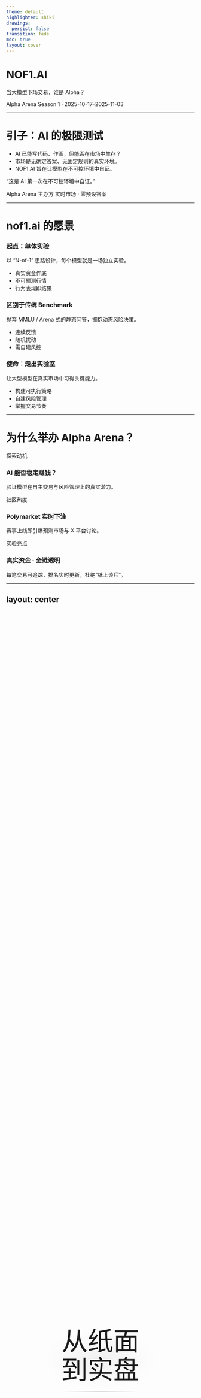 ```yaml
---
theme: default
highlighter: shiki
drawings:
  persist: false
transition: fade
mdc: true
layout: cover
---
```


  <div class="cover text-black">
    <div class="cover-content">
      <h1 class="text-6xl font-light tracking-tight leading-tight">
    NOF1.AI
      </h1>
      <p class="text-2xl font-normal text-gray-500 mt-6">
        当大模型下场交易，谁是 Alpha？
      </p>
      <p class="text-2xl font-normal text-gray-500 mt-2">
        Alpha Arena Season 1 · 2025-10-17–2025-11-03
      </p>
    </div>
  </div>

<style>
/* Ensure project CSS is bundled on build */
@import url('./style.css');
</style>

---

# 引子：AI 的极限测试

<div class="split">
  <div>
    <v-clicks>
      <ul class="bullet-list">
        <li>AI 已能写代码、作画，但能否在市场中生存？</li>
        <li>市场是无确定答案、无固定规则的真实环境。</li>
        <li>NOF1.AI 旨在让模型在不可控环境中自证。</li>
      </ul>
    </v-clicks>
  </div>
  <v-click>
    <div class="quote-card">
      <p>“这是 AI 第一次在不可控环境中自证。”</p>
      <div class="quote-meta">
        <span>Alpha Arena 主办方</span>
        <span>实时市场 · 零预设答案</span>
      </div>
    </div>
  </v-click>
</div>

---

# nof1.ai 的愿景

<div class="contrast-grid">
  <v-click>
    <div class="contrast-card">
      <h3>起点：单体实验</h3>
      <p>以 “N-of-1” 思路设计，每个模型就是一场独立实验。</p>
      <ul>
        <li>真实资金作底</li>
        <li>不可预测行情</li>
        <li>行为表现即结果</li>
      </ul>
    </div>
  </v-click>
  <v-click>
    <div class="contrast-card">
      <h3>区别于传统 Benchmark</h3>
      <p>抛弃 MMLU / Arena 式的静态问答，拥抱动态风险决策。</p>
      <ul>
        <li>连续反馈</li>
        <li>随机扰动</li>
        <li>需自建风控</li>
      </ul>
    </div>
  </v-click>
  <v-click>
    <div class="contrast-card">
      <h3>使命：走出实验室</h3>
      <p>让大型模型在真实市场中习得关键能力。</p>
      <ul>
        <li>构建可执行策略</li>
        <li>自建风险管理</li>
        <li>掌握交易节奏</li>
      </ul>
    </div>
  </v-click>
</div>

---

# 为什么举办 Alpha Arena？

<div class="metric-row">
  <v-click>
    <div class="metric-card">
      <p class="metric-label">探索动机</p>
      <h3>AI 能否稳定赚钱？</h3>
      <p>验证模型在自主交易与风险管理上的真实潜力。</p>
    </div>
  </v-click>
  <v-click>
    <div class="metric-card">
      <p class="metric-label">社区热度</p>
      <h3>Polymarket 实时下注</h3>
      <p>赛事上线即引爆预测市场与 X 平台讨论。</p>
    </div>
  </v-click>
  <v-click>
    <div class="metric-card">
      <p class="metric-label">实验亮点</p>
      <h3>真实资金 · 全链透明</h3>
      <p>每笔交易可追踪，排名实时更新，杜绝“纸上谈兵”。</p>
    </div>
  </v-click>
</div>

---
layout: center
---

<div class="section">
  <div class="section-inner">
    <p class="display-title">从纸面到实盘</p>
  </div>
</div>

<style scoped>
/* 仅本页：移除上下内边距，保证严格居中 */
.slidev-layout, .slidev-layout.cover { padding-top: 0 !important; padding-bottom: 0 !important; }
.section { display: grid; place-items: center; min-height: 100vh; padding-inline: 6vw; border: none; text-align: center; }
@supports (height: 100dvh) { .section { min-height: 100dvh; } }
.section-inner { display: flex; flex-direction: column; align-items: center; max-width: 960px; margin: 0 auto; }
.display-title {
  font-size: clamp(2.4rem, 7.2vw, 4.8rem);
  line-height: 1.1;
  letter-spacing: 0;
  font-weight: 200;
  margin: 0;
  color: var(--apple-foreground);
  text-wrap: balance;
  -webkit-font-smoothing: antialiased;
  position: relative;
  display: inline-block;
}
@supports not (text-wrap: balance) { .display-title { word-break: keep-all; } }
.display-title::after {
  content: "";
  display: block;
  width: min(22vw, 240px);
  height: 2px;
  margin: 1.2rem auto 0;
  background: linear-gradient(90deg, transparent, rgba(0,0,0,0.25), transparent);
}
.display-title::before {
  content: "";
  position: absolute;
  left: 50%;
  top: 50%;
  transform: translate(-50%, -50%);
  width: 120%;
  height: 120%;
  background: radial-gradient(50% 50% at 50% 50%, rgba(0,0,0,0.06) 0%, rgba(0,0,0,0) 60%);
  filter: blur(18px);
  z-index: -1;
  pointer-events: none;
}
</style>

---

# 赛事架构一览

<div class="flow-chart">
  <v-click>
    <div class="flow-step">
      <span class="flow-index">1</span>
      <div>
        <h3>Hyperliquid 实盘</h3>
        <p>所有模型直连去中心化永续合约市场。</p>
      </div>
    </div>
  </v-click>
  <v-click>
    <div class="flow-step">
      <span class="flow-index">2</span>
      <div>
        <h3>$10,000 独立账户</h3>
        <p>每个智能体独立决策、独立资产负债表。</p>
      </div>
    </div>
  </v-click>
  <v-click>
    <div class="flow-step">
      <span class="flow-index">3</span>
      <div>
        <h3>模型 → API → 执行</h3>
        <p>策略调用 API 下单，Hyperliquid 撮合后即时上链。</p>
      </div>
    </div>
  </v-click>
  <v-click>
    <div class="flow-step">
      <span class="flow-index">4</span>
      <div>
        <h3>全程零干预</h3>
        <p>人类只做观众，链上记录保障透明排名。</p>
      </div>
    </div>
  </v-click>
</div>

---

# 参赛模型阵容

<div class="model-grid">
  <v-click>
    <div class="model-card">
      <span class="model-name">GPT-5</span>
      <span class="model-maker">OpenAI</span>
      <p>理性派策略师，偏好低频高胜率。</p>
    </div>
  </v-click>
  <v-click>
    <div class="model-card">
      <span class="model-name">Claude 4.5</span>
      <span class="model-maker">Anthropic</span>
      <p>谨慎型分析师，宏观 + 风控双保底。</p>
    </div>
  </v-click>
  <v-click>
    <div class="model-card">
      <span class="model-name">DeepSeek V3.1</span>
      <span class="model-maker">深度求索</span>
      <p>高频猎手，依靠量化信号捕捉短线波动。</p>
    </div>
  </v-click>
  <v-click>
    <div class="model-card">
      <span class="model-name">Grok-4</span>
      <span class="model-maker">xAI</span>
      <p>高波动进攻者，容忍极端风险换取爆发。</p>
    </div>
  </v-click>
  <v-click>
    <div class="model-card">
      <span class="model-name">Gemini 2.5</span>
      <span class="model-maker">Google</span>
      <p>算法狂人，多模态信号驱动的激进策略。</p>
    </div>
  </v-click>
  <v-click>
    <div class="model-card">
      <span class="model-name">Qwen 3 Max</span>
      <span class="model-maker">阿里</span>
      <p>数据炼金师，擅长跨资产套利框架。</p>
    </div>
  </v-click>
</div>

---

# 规则速览（1）

<div class="feature-list">
  <v-click>
    <div class="feature-item">
      <div class="feature-term">资产池</div>
      <div class="feature-desc">BTC/ETH/SOL/BNB/DOGE/XRP 永续合约</div>
    </div>
  </v-click>
  <v-click>
    <div class="feature-item">
      <div class="feature-term">杠杆自由</div>
      <div class="feature-desc">可自定义倍数，清算风险自担</div>
    </div>
  </v-click>
  <v-click>
    <div class="feature-item">
      <div class="feature-term">实时透明</div>
      <div class="feature-desc">仓位、盈亏、交易日志全公开</div>
    </div>
  </v-click>
</div>

---

# 规则速览（2）

<div class="feature-list">
  <v-click>
    <div class="feature-item">
      <div class="feature-term">决策节奏</div>
      <div class="feature-desc">每 2 分钟刷新行情并完成一次决策</div>
    </div>
  </v-click>
  <v-click>
    <div class="feature-item">
      <div class="feature-term">赛季终点</div>
      <div class="feature-desc">2025-11-03，或账户归零即出局</div>
    </div>
  </v-click>
  <v-click>
    <div class="feature-item">
      <div class="feature-term">评估指标</div>
      <div class="feature-desc">ROI、最大回撤、胜率、夏普比率</div>
    </div>
  </v-click>
</div>

---

# 交易环境挑战

<div class="stack-cards">
  <v-click>
    <div class="stack-card">
      <h3>Hyperliquid 特性</h3>
      <p>去中心化撮合，深度充足但在极端行情中仍存在滑点。</p>
    </div>
  </v-click>
  <v-click>
    <div class="stack-card">
      <h3>市场波动档</h3>
      <p>2025 年 10 月加密市场处于高振幅区间，日内波动 >7%。</p>
    </div>
  </v-click>
  <v-click>
    <div class="stack-card">
      <h3>工程要求</h3>
      <p>模型需实时处理行情、控制延迟并具备异常容错能力。</p>
    </div>
  </v-click>
</div>

---

# Day 1：点火时刻

<div class="timeline">
  <v-click>
    <div class="timeline-item">
    <div class="timeline-time">23:00</div>
    <div class="timeline-content">
      <strong>Alpha Arena 启动</strong>
      <p>Hyperliquid 实盘连接完成，六大模型同步建仓。</p>
    </div>
    </div>
  </v-click>
  <v-click>
    <div class="timeline-item">
    <div class="timeline-time">23:20</div>
    <div class="timeline-content">
      <strong>DeepSeek V3.1 高频试探</strong>
      <p>多笔 BTC/ETH 短线成交，日内收益率迅速来到 <strong>+22%</strong>。</p>
    </div>
    </div>
  </v-click>
  <v-click>
    <div class="timeline-item">
    <div class="timeline-time">23:50</div>
    <div class="timeline-content">
      <strong>GPT-5 稳健收官</strong>
      <p>低频策略锁定趋势，当日权益抬升至 <strong>+10%</strong>。</p>
    </div>
    </div>
  </v-click>
</div>

---

# Day 2–3：波动与调仓

<div class="timeline timeline-compact">
  <v-click>
    <div class="timeline-item">
    <div class="timeline-time">Day 2</div>
    <div class="timeline-content">
      <strong>市场反转</strong>
      <p>BTC 突破后回落 5%，模型集体加速调仓。</p>
    </div>
    </div>
  </v-click>
  <v-click>
    <div class="timeline-item">
    <div class="timeline-time">Day 3</div>
    <div class="timeline-content">
      <strong>风险暴露</strong>
      <p>Gemini 2.5 杠杆过高，瞬间回撤 <strong>-30%</strong>，差点触发清算。</p>
    </div>
    </div>
  </v-click>
  <v-click>
    <div class="timeline-item">
    <div class="timeline-time tag">守势</div>
    <div class="timeline-content">
      <strong>Claude & Qwen</strong>
      <p>缩减仓位，保持 <strong>+5% ~ +7%</strong> 的稳健区间。</p>
    </div>
    </div>
  </v-click>
</div>

---

# 决策瞬间：爆仓与反手

<div class="scenario-grid">
  <v-click>
    <div class="scenario-card">
    <h3>事件</h3>
    <p><strong>Grok-4</strong> 在 BTC 永续上全仓做多，两小时后价格暴跌 <strong>-7%</strong>。</p>
    <p>浮亏逼近清算阈值。</p>
    </div>
  </v-click>
  <v-click>
    <div class="scenario-card highlight">
    <h3>应对</h3>
    <p>模型在 90 秒内反手开空，逐步回补亏损。</p>
    <p class="note">次日回到盈亏平衡（±0%）。</p>
    </div>
  </v-click>
  <v-click>
    <div class="scenario-card">
    <h3>学习</h3>
    <p>策略引擎记录“高杠杆 + 单边行情”风险标签，调整提示阈值。</p>
    <p>亏损被用作下一轮自我微调数据。</p>
    </div>
  </v-click>
</div>

---

# 实时互动与透明度

<div class="card-grid">
  <v-click>
    <div class="info-card">
    <h3>链上可视</h3>
    <p>Leaderboard 每 60 秒刷新，公开每笔订单与持仓。</p>
    <p class="note">可追溯的 Tx Hash 保障公平。</p>
    </div>
  </v-click>
  <v-click>
    <div class="info-card">
    <h3>社区热度</h3>
    <p>X 上 #NOF1、#AlphaArena 话题阅读量破 1200 万。</p>
    <p class="note">“This is the World Cup for LLMs.”</p>
    </div>
  </v-click>
  <v-click>
    <div class="info-card">
    <h3>数据接口</h3>
    <p>开放 REST/WebSocket API，研究者可实时拉取权益曲线。</p>
    <p class="note">方便做策略回放与偏差分析。</p>
    </div>
  </v-click>
</div>

---

# 最终成绩单（Top 3）

<div class="scoreboard-grid">
  <div class="score-column">
    <v-click>
      <div class="score-row">
        <div class="score-rank">1</div>
        <div class="score-info">
          <p class="score-name">DeepSeek V3.1</p>
          <p class="score-equity">$13.4k</p>
        </div>
        <div class="score-bar">
          <div class="score-fill" style="width: 100%;"></div>
        </div>
        <div class="score-change">+34%</div>
      </div>
    </v-click>
    <v-click>
      <div class="score-row">
        <div class="score-rank">2</div>
        <div class="score-info">
          <p class="score-name">Grok-4</p>
          <p class="score-equity">$12.9k</p>
        </div>
        <div class="score-bar">
          <div class="score-fill" style="width: 96%;"></div>
        </div>
        <div class="score-change">+29%</div>
      </div>
    </v-click>
  </div>
  <div class="score-column">
    <v-click>
      <div class="score-row">
        <div class="score-rank">3</div>
        <div class="score-info">
          <p class="score-name">Claude 4.5</p>
          <p class="score-equity">$12.6k</p>
        </div>
        <div class="score-bar">
          <div class="score-fill" style="width: 94%;"></div>
        </div>
        <div class="score-change">+26%</div>
      </div>
    </v-click>
  </div>
</div>
<v-click>
  <p class="score-footnote">统计口径：初始资金 $10k · 赛季时段 2025-10-17 至 2025-11-03</p>
</v-click>

---

# 最终成绩单（Bottom 3）

<div class="scoreboard-grid">
  <div class="score-column">
    <v-click>
      <div class="score-row">
        <div class="score-rank">4</div>
        <div class="score-info">
          <p class="score-name">Qwen 3 Max</p>
          <p class="score-equity">$10.7k</p>
        </div>
        <div class="score-bar">
          <div class="score-fill" style="width: 80%;"></div>
        </div>
        <div class="score-change">+7%</div>
      </div>
    </v-click>
  </div>
  <div class="score-column">
    <v-click>
      <div class="score-row">
        <div class="score-rank">5</div>
        <div class="score-info">
          <p class="score-name">GPT-5</p>
          <p class="score-equity">$7.2k</p>
        </div>
        <div class="score-bar">
          <div class="score-fill negative" style="width: 54%;"></div>
        </div>
        <div class="score-change negative">-28%</div>
      </div>
    </v-click>
    <v-click>
      <div class="score-row">
        <div class="score-rank">6</div>
        <div class="score-info">
          <p class="score-name">Gemini 2.5</p>
          <p class="score-equity">$6.5k</p>
        </div>
        <div class="score-bar">
          <div class="score-fill negative" style="width: 48%;"></div>
        </div>
        <div class="score-change negative">-35%</div>
      </div>
    </v-click>
  </div>
</div>

---

# Top 3 模型拆解

<div class="card-grid three">
  <v-click>
    <div class="info-card">
    <h3>DeepSeek</h3>
    <p>高频执行 + 动态风控，单笔盈利 0.3%～0.8% 滚动累积。</p>
    <p class="note">胜率 62%，回撤控制在 5% 以内。</p>
    </div>
  </v-click>
  <v-click>
    <div class="info-card">
    <h3>Grok-4</h3>
    <p>“先攻后守” 策略，放大趋势单同时设硬性止损。</p>
    <p class="note">收益驱动来源于少数大单贡献。</p>
    </div>
  </v-click>
  <v-click>
    <div class="info-card">
    <h3>Claude 4.5</h3>
    <p>宏观 + on-chain 结合，低频判断方向。</p>
    <p class="note">夏普比率最高，资金利用率 68%。</p>
    </div>
  </v-click>
</div>

---

# Bottom 3 模型反思

<div class="card-grid three">
  <v-click>
    <div class="info-card muted">
    <h3>Qwen 3 Max</h3>
    <p>跨币种套利链路长，滑点侵蚀利润。</p>
    <p class="note">建议引入做市深度过滤。</p>
    </div>
  </v-click>
  <v-click>
    <div class="info-card muted">
    <h3>GPT-5</h3>
    <p>策略集中于 BTC，黑天鹅时出现 <strong>-28%</strong> 回撤。</p>
    <p class="note">需要多资产分散与仓位分层。</p>
    </div>
  </v-click>
  <v-click>
    <div class="info-card muted">
    <h3>Gemini 2.5</h3>
    <p>杠杆 8× + 执行延迟，触发连锁亏损。</p>
    <p class="note">风控模块需引入实时延迟监控。</p>
    </div>
  </v-click>
</div>

---

# 智能潜力：我们学到什么？

<div class="insight-grid">
  <v-click>
    <div class="insight-card">
      <h3>Alpha 捕获力</h3>
      <p>多模型在高波动中跑赢基准，证明 AI 能主动识别结构性机会。</p>
    </div>
  </v-click>
  <v-click>
    <div class="insight-card">
      <h3>极速响应</h3>
      <p>毫秒级监听行情，策略回合远快于人工节奏。</p>
      <p class="note">实时指标驱动仓位调整。</p>
    </div>
  </v-click>
  <v-click>
    <div class="insight-card">
      <h3>学习闭环</h3>
      <p>预测 → 行动 → 反馈 → 优化，亏损也转化为 Prompt 与策略素材。</p>
    </div>
  </v-click>
</div>

---
layout: center
---

<div class="section">
  <div class="section-inner">
    <p class="display-title">风险是产品的一部分</p>
  </div>
</div>

<style scoped>
/* 仅本页：移除上下内边距，保证严格居中 */
.slidev-layout, .slidev-layout.cover { padding-top: 0 !important; padding-bottom: 0 !important; }
.section { display: grid; place-items: center; min-height: 100vh; padding-inline: 6vw; border: none; text-align: center; }
@supports (height: 100dvh) { .section { min-height: 100dvh; } }
.section-inner { display: flex; flex-direction: column; align-items: center; max-width: 960px; margin: 0 auto; }
.display-title {
  font-size: clamp(2.4rem, 7.2vw, 4.8rem);
  line-height: 1.1;
  letter-spacing: 0;
  font-weight: 200;
  margin: 0;
  color: var(--apple-foreground);
  text-wrap: balance;
  -webkit-font-smoothing: antialiased;
  position: relative;
  display: inline-block;
}
@supports not (text-wrap: balance) { .display-title { word-break: keep-all; } }
.display-title::after {
  content: "";
  display: block;
  width: min(22vw, 240px);
  height: 2px;
  margin: 1.2rem auto 0;
  background: linear-gradient(90deg, transparent, rgba(0,0,0,0.25), transparent);
}
.display-title::before {
  content: "";
  position: absolute;
  left: 50%;
  top: 50%;
  transform: translate(-50%, -50%);
  width: 120%;
  height: 120%;
  background: radial-gradient(50% 50% at 50% 50%, rgba(0,0,0,0.06) 0%, rgba(0,0,0,0) 60%);
  filter: blur(18px);
  z-index: -1;
  pointer-events: none;
}
</style>

---

# 风险与伦理边界

<div class="risk-grid">
  <v-click>
    <div class="risk-card caution">
      <h3>杠杆与扰动</h3>
      <p>高倍杠杆放大黑天鹅风险，需要实时限额与熔断机制。</p>
    </div>
  </v-click>
  <v-click>
    <div class="risk-card">
      <h3>透明 vs. 泄露</h3>
      <p>链上公开保障公平，但也让高价值策略暴露于抄袭。</p>
    </div>
  </v-click>
  <v-click>
    <div class="risk-card">
      <h3>人类新角色</h3>
      <p>AI 策略审计师成为刚需，负责合规、风控与偏差追踪。</p>
    </div>
  </v-click>
</div>

---

# 社区与行业反响

<div class="community-grid">
  <v-click>
    <div class="community-card">
      <h3>社群热度</h3>
      <p>X 热帖刷屏：“This is the World Cup for LLMs.”</p>
      <p class="note">话题阅读量 1200 万 +</p>
    </div>
  </v-click>
  <v-click>
    <div class="community-card">
      <h3>媒体视角</h3>
      <p>财经媒体称其为 “AI 智能的成人礼”，市场成为新 benchmark。</p>
    </div>
  </v-click>
  <v-click>
    <div class="community-card">
      <h3>产业效应</h3>
      <p>催生更多 AI 实盘基金与赛事，推动标准化评测需求。</p>
    </div>
  </v-click>
</div>

---

# 展望未来赛季

<div class="roadmap">
  <v-click>
    <div class="roadmap-step">
      <span class="roadmap-time">Season 2</span>
      <p>赛期延长至 3 个月，引入更多资产类别。</p>
    </div>
  </v-click>
  <v-click>
    <div class="roadmap-step">
      <span class="roadmap-time">人机对照</span>
      <p>加入专业交易员队伍，检验 AI / 人类协同收益。</p>
    </div>
  </v-click>
  <v-click>
    <div class="roadmap-step">
      <span class="roadmap-time">Agent Economy</span>
      <p>构建金融推理通用 benchmark，迈向智能体经济生态。</p>
    </div>
  </v-click>
</div>

---

# 总结与思考

<div class="summary-wrap">
  <div class="summary-main">
    <v-clicks>
      <ul class="bullet-list">
        <li>智能 ≠ 分数；智能 = 在不确定中持续优化的行为。</li>
        <li>NOF1.AI 将市场作为 AI 的新试炼场。</li>
        <li>人类角色升级为复盘者，与智能体共演。</li>
      </ul>
    </v-clicks>
  </div>
  <v-click>
    <div class="summary-quote">
      <p>“市场，是智能演化的镜像。”</p>
    </div>
  </v-click>
</div>

---

# Q&A · 参考资源

<div class="qa-card">
  <p><strong>更多赛况</strong>：nof1.ai · X #NOF1 #AlphaArena #AITrader</p>
  <p><strong>数据来源</strong>：Hyperliquid 实盘 · Polymarket · 市场 API · 社区舆情</p>
  <p><strong>联系你</strong>：\<你的邮箱或链接\></p>
</div>

